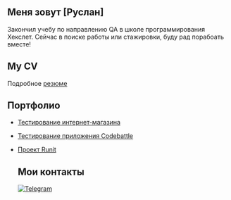 ## Меня зовут [Руслан]
Закончил учебу по направлению QA в школе программирования Хекслет. Сейчас в поиске работы или стажировки, буду рад порабоать вместе! 

## My CV
Подробное [резюме](https://cv.hexlet.io/ru/resumes/2499)

## Портфолио

* [Тестирование интернет-магазина](https://github.com/AavadaKedavra/qa-engineer-project-84)
* [Тестирование приложения Codebattle](https://github.com/AavadaKedavra/qa-engineer-project-85)
* [Проект Runit](https://github.com/AavadaKedavra/runit)

  ## Мои контакты
   [![Telegram](https://img.shields.io/badge/Telegram-2CA5E0?style=for-the-badge&logo=telegram&logoColor=white)](https://t.me/AavadaKeedavra)

